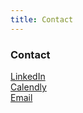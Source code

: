 ```yaml
---
title: Contact
---
```


### Contact

[LinkedIn](https://linkedin.com/in/jonfazzaro)  
[Calendly](https://calendly.com/fazzaro)  
[Email](mailto:jon@fazzaro.com)
